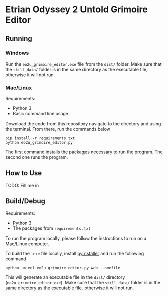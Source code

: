 # Etrian Odyssey 2 Untold Grimoire Editor

## Running
### Windows
Run the `eo2u_grimoire_editor.exe` file from the `dist/` folder. Make sure that the `skill_data/` folder is in the same directory as the executable file, otherwise it will not run.

### Mac/Linux
Requirements:
- Python 3
- Basic command line usage

Download the code from this repository navigate to the directory and using the terminal. From there, run the commands below
```
pip install -r requirements.txt
python eo2u_grimoire_editor.py
```

The first command installs the packages necessary to run the program. The second one runs the program.

## How to Use
TODO: Fill me in

## Build/Debug

Requirements:
- Python 3
- The packages from `requirements.txt`

To run the program locally, please follow the instructions to run on a Mac/Linux computer.

To build the `.exe` file locally, install [pyinstaller](https://pyinstaller.org/en/stable/) and run the following command
```
python -m eel eo2u_grimoire_editor.py web --onefile
```
This will generate an executable file in the `dist/` directory (`eo2u_grimoire_editor.exe`). Make sure that the `skill_data/` folder is in the same directory as the executable file, otherwise it will not run.
